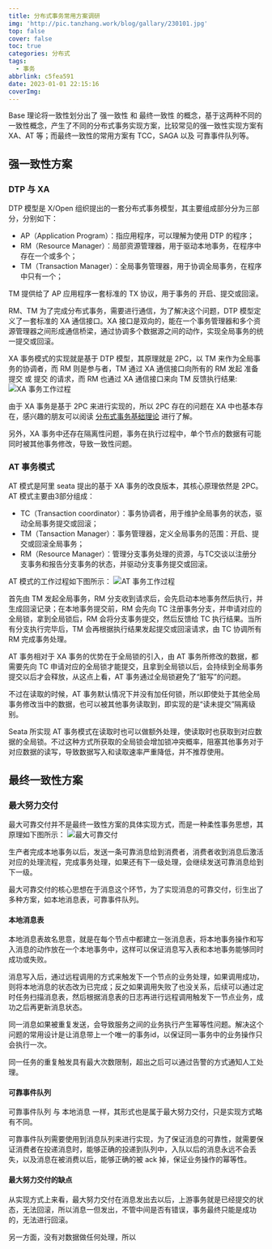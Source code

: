 ```yaml
---
title: 分布式事务常用方案调研
img: 'http://pic.tanzhang.work/blog/gallary/230101.jpg'
top: false
cover: false
toc: true
categories: 分布式
tags:
  - 事务
abbrlink: c5fea591
date: 2023-01-01 22:15:16
coverImg:
---
```

Base 理论将一致性划分出了 强一致性 和 最终一致性 的概念，基于这两种不同的一致性概念，产生了不同的分布式事务实现方案，比较常见的强一致性实现方案有 XA、AT 等；而最终一致性的常用方案有 TCC，SAGA 以及 可靠事件队列等。

## 强一致性方案

### DTP 与 XA

DTP 模型是 X/Open 组织提出的一套分布式事务模型，其主要组成部分分为三部分，分别如下：

- AP（Application Program）：指应用程序，可以理解为使用 DTP 的程序；
- RM（Resource Manager）：局部资源管理器，用于驱动本地事务，在程序中存在一个或多个；
- TM（Transaction Manager）：全局事务管理器，用于协调全局事务，在程序中只有一个；

TM 提供给了 AP 应用程序一套标准的 TX 协议，用于事务的 开启、提交或回滚。

RM、TM 为了完成分布式事务，需要进行通信，为了解决这个问题，DTP 模型定义了一套标准的 XA 通信接口。XA 接口是双向的，能在一个事务管理器和多个资源管理器之间形成通信桥梁，通过协调多个数据源之间的动作，实现全局事务的统一提交或回滚。

XA 事务模式的实现就是基于 DTP 模型，其原理就是 2PC，以 TM 来作为全局事务的协调者，而 RM 则是参与者，TM 通过 XA 通信接口向所有的 RM 发起 准备提交 或 提交 的请求，而 RM 也通过 XA 通信接口来向 TM 反馈执行结果:
![XA 事务工作过程](http://pic.tanzhang.work/blog/20230102163822.png)

由于 XA 事务是基于 2PC 来进行实现的，所以 2PC 存在的问题在 XA 中也基本存在，感兴趣的朋友可以阅读 [分布式事务基础理论]() 进行了解。

另外，XA 事务中还存在隔离性问题，事务在执行过程中，单个节点的数据有可能同时被其他事务修改，导致一致性问题。

### AT 事务模式

AT 模式是阿里 seata 提出的基于 XA 事务的改良版本，其核心原理依然是 2PC。AT 模式主要由3部分组成：

- TC（Transaction coordinator）：事务协调者，用于维护全局事务的状态，驱动全局事务提交或回滚；
- TM（Tansaction Manager）：事务管理器，定义全局事务的范围：开启、提交或回滚全局事务；
- RM（Resource Manager）：管理分支事务处理的资源，与TC交谈以注册分支事务和报告分支事务的状态，并驱动分支事务提交或回滚。

AT 模式的工作过程如下图所示：
![AT 事务工作过程](http://pic.tanzhang.work/blog/20230102171327.png)

首先由 TM 发起全局事务，RM 分支收到请求后，会先启动本地事务然后执行，并生成回滚记录；在本地事务提交前，RM 会先向 TC 注册事务分支，并申请对应的全局锁，拿到全局锁后，RM 会将分支事务提交，然后反馈给 TC 执行结果。当所有分支执行完毕后，TM 会再根据执行结果发起提交或回滚请求，由 TC 协调所有 RM 完成事务处理。

AT 事务相对于 XA 事务的优势在于全局锁的引入，由 AT 事务所修改的数据，都需要先向 TC 申请对应的全局锁才能提交，且拿到全局锁以后，会持续到全局事务提交以后才会释放，从这点上看，AT 事务通过全局锁避免了“脏写”的问题。

不过在读取的时候，AT 事务默认情况下并没有加任何锁，所以即使处于其他全局事务修改当中的数据，也可以被其他事务读取到，即实现的是“读未提交”隔离级别。

Seata 所实现 AT 事务模式在读取时也可以做额外处理，使读取时也获取到对应数据的全局锁。不过这种方式所获取的全局锁会增加锁冲突概率，阻塞其他事务对于对应数据的读写，导致数据写入和读取速率严重降低，并不推荐使用。

## 最终一致性方案

### 最大努力交付

最大可靠交付并不是最终一致性方案的具体实现方式，而是一种柔性事务思想，其原理如下图所示：
![最大可靠交付](http://pic.tanzhang.work/blog/20230102212835.png)

生产者完成本地事务以后，发送一条可靠消息给到消费者，消费者收到消息后激活对应的处理流程，完成事务处理，如果还有下一级处理，会继续发送可靠消息给到下一级。

最大可靠交付的核心思想在于消息这个环节，为了实现消息的可靠交付，衍生出了多种方案，如本地消息表，可靠事件队列。

#### 本地消息表

本地消息表故名思意，就是在每个节点中都建立一张消息表，将本地事务操作和写入消息的动作放在一个本地事务中，这样可以保证消息写入表和本地事务能够同时成功或失败。

消息写入后，通过远程调用的方式来触发下一个节点的业务处理，如果调用成功，则将本地消息的状态改为已完成；反之如果调用失败了也没关系，后续可以通过定时任务扫描消息表，然后根据消息表的日志再进行远程调用触发下一节点业务，成功之后再更新消息状态。

同一消息如果被重复发送，会导致服务之间的业务执行产生幂等性问题。解决这个问题的常用设计是让消息带上一个唯一的事务id，以保证同一事务中的业务操作只会执行一次。

同一任务的重复触发具有最大次数限制，超出之后可以通过告警的方式通知人工处理。

#### 可靠事件队列

可靠事件队列 与 本地消息 一样，其形式也是属于最大努力交付，只是实现方式略有不同。

可靠事件队列需要使用到消息队列来进行实现，为了保证消息的可靠性，就需要保证消费者在投递消息时，能够正确的投递到队列中，入队以后的消息永远不会丢失，以及消息在被消费以后，能够正确的被 ack 掉，保证业务操作的幂等性。

#### 最大努力交付的缺点

从实现方式上来看，最大努力交付在消息发出去以后，上游事务就是已经提交的状态，无法回滚，所以消息一但发出，不管中间是否有错误，事务最终只能是成功的，无法进行回滚。

另一方面，没有对数据做任何处理，所以
